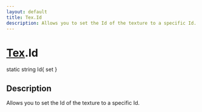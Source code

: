 ```yaml
---
layout: default
title: Tex.Id
description: Allows you to set the Id of the texture to a specific Id.
---
```

# [Tex]({{site.url}}/Pages/Reference/Tex.html).Id

<div class='signature' markdown='1'>
static string Id{ set }
</div>

## Description
Allows you to set the Id of the texture to a specific
Id.

